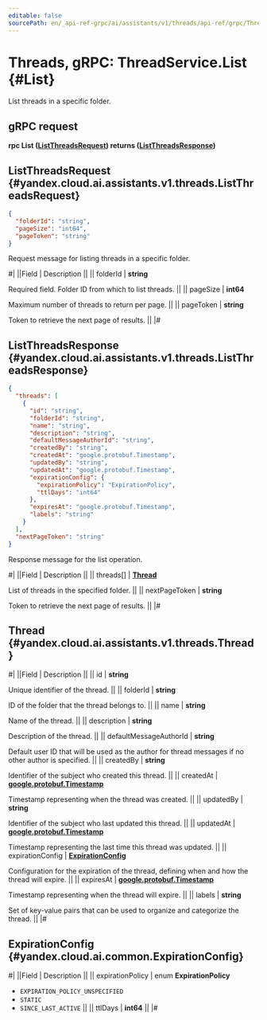 ```yaml
---
editable: false
sourcePath: en/_api-ref-grpc/ai/assistants/v1/threads/api-ref/grpc/Thread/list.md
---
```


# Threads, gRPC: ThreadService.List {#List}

List threads in a specific folder.

## gRPC request

**rpc List ([ListThreadsRequest](#yandex.cloud.ai.assistants.v1.threads.ListThreadsRequest)) returns ([ListThreadsResponse](#yandex.cloud.ai.assistants.v1.threads.ListThreadsResponse))**

## ListThreadsRequest {#yandex.cloud.ai.assistants.v1.threads.ListThreadsRequest}

```json
{
  "folderId": "string",
  "pageSize": "int64",
  "pageToken": "string"
}
```

Request message for listing threads in a specific folder.

#|
||Field | Description ||
|| folderId | **string**

Required field. Folder ID from which to list threads. ||
|| pageSize | **int64**

Maximum number of threads to return per page. ||
|| pageToken | **string**

Token to retrieve the next page of results. ||
|#

## ListThreadsResponse {#yandex.cloud.ai.assistants.v1.threads.ListThreadsResponse}

```json
{
  "threads": [
    {
      "id": "string",
      "folderId": "string",
      "name": "string",
      "description": "string",
      "defaultMessageAuthorId": "string",
      "createdBy": "string",
      "createdAt": "google.protobuf.Timestamp",
      "updatedBy": "string",
      "updatedAt": "google.protobuf.Timestamp",
      "expirationConfig": {
        "expirationPolicy": "ExpirationPolicy",
        "ttlDays": "int64"
      },
      "expiresAt": "google.protobuf.Timestamp",
      "labels": "string"
    }
  ],
  "nextPageToken": "string"
}
```

Response message for the list operation.

#|
||Field | Description ||
|| threads[] | **[Thread](#yandex.cloud.ai.assistants.v1.threads.Thread)**

List of threads in the specified folder. ||
|| nextPageToken | **string**

Token to retrieve the next page of results. ||
|#

## Thread {#yandex.cloud.ai.assistants.v1.threads.Thread}

#|
||Field | Description ||
|| id | **string**

Unique identifier of the thread. ||
|| folderId | **string**

ID of the folder that the thread belongs to. ||
|| name | **string**

Name of the thread. ||
|| description | **string**

Description of the thread. ||
|| defaultMessageAuthorId | **string**

Default user ID that will be used as the author for thread messages if no other author is specified. ||
|| createdBy | **string**

Identifier of the subject who created this thread. ||
|| createdAt | **[google.protobuf.Timestamp](https://developers.google.com/protocol-buffers/docs/reference/google.protobuf#timestamp)**

Timestamp representing when the thread was created. ||
|| updatedBy | **string**

Identifier of the subject who last updated this thread. ||
|| updatedAt | **[google.protobuf.Timestamp](https://developers.google.com/protocol-buffers/docs/reference/google.protobuf#timestamp)**

Timestamp representing the last time this thread was updated. ||
|| expirationConfig | **[ExpirationConfig](#yandex.cloud.ai.common.ExpirationConfig)**

Configuration for the expiration of the thread, defining when and how the thread will expire. ||
|| expiresAt | **[google.protobuf.Timestamp](https://developers.google.com/protocol-buffers/docs/reference/google.protobuf#timestamp)**

Timestamp representing when the thread will expire. ||
|| labels | **string**

Set of key-value pairs that can be used to organize and categorize the thread. ||
|#

## ExpirationConfig {#yandex.cloud.ai.common.ExpirationConfig}

#|
||Field | Description ||
|| expirationPolicy | enum **ExpirationPolicy**

- `EXPIRATION_POLICY_UNSPECIFIED`
- `STATIC`
- `SINCE_LAST_ACTIVE` ||
|| ttlDays | **int64** ||
|#